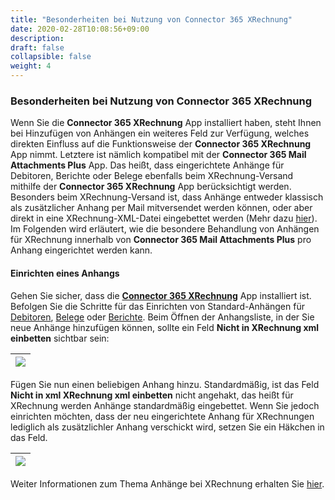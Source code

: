 ```yaml
---
title: "Besonderheiten bei Nutzung von Connector 365 XRechnung"
date: 2020-02-28T10:08:56+09:00
description: 
draft: false
collapsible: false
weight: 4
---
```


### Besonderheiten bei Nutzung von Connector 365 XRechnung

Wenn Sie die **Connector 365 XRechnung** App installiert haben, steht Ihnen bei Hinzufügen von Anhängen ein weiteres
Feld zur Verfügung, welches direkten Einfluss auf die Funktionsweise der **Connector 365 XRechnung** App nimmt.
Letztere ist nämlich kompatibel mit der **Connector 365 Mail Attachments Plus** App. Das heißt, dass eingerichtete Anhänge für Debitoren, Berichte oder Belege ebenfalls beim XRechnung-Versand mithilfe der **Connector 365 XRechnung** App berücksichtigt werden. Besonders beim XRechnung-Versand ist, dass Anhänge entweder klassisch als zusätzlicher Anhang per Mail mitversendet werden können, oder aber direkt in eine XRechnung-XML-Datei eingebettet werden (Mehr dazu [hier](de-de/apps/xrechnung)).
Im Folgenden wird erläutert, wie die besondere Behandlung von Anhängen für XRechnung innerhalb von **Connector 365 Mail Attachments Plus** pro Anhang eingerichtet werden kann.

#### Einrichten eines Anhangs

Gehen Sie sicher, dass die [**Connector 365 XRechnung**](de-de/apps/xrechnung) App installiert ist.
Befolgen Sie die Schritte für das Einrichten von Standard-Anhängen für  [Debitoren](de-de/apps/mail-attachments-plus/first-steps/setup/defaults-customer), [Belege](de-de/apps/mail-attachments-plus/first-steps/setup/defaults-document) oder [Berichte](de-de/apps/mail-attachments-plus/first-steps/setup/defaults-report).
Beim Öffnen der Anhangsliste, in der Sie neue Anhänge hinzufügen können, sollte ein Feld **Nicht in XRechnung xml einbetten** sichtbar sein:

|![](images/apps/mail-attachments-plus/de/xr_do_not_embed.png)|
|-|

Fügen Sie nun einen beliebigen Anhang hinzu. Standardmäßig, ist das Feld **Nicht in xml XRechnung xml einbetten** nicht angehakt, das heißt für XRechnung werden Anhänge standardmäßig eingebettet.
Wenn Sie jedoch einrichten möchten, dass der neu eingerichtete Anhang für XRechnungen lediglich als zusätzlichler Anhang verschickt wird, setzen Sie ein Häkchen in das Feld.

|![](images/apps/mail-attachments-plus/de/xr_set_do_not_embed.png)|
|-|

Weiter Informationen zum Thema Anhänge bei XRechnung erhalten Sie [hier](de-de/apps/xrechnung/working-with-xrechnung/attachments/).
